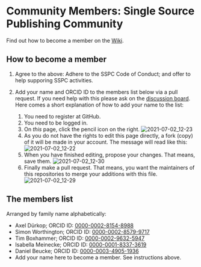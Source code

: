# Community Members: Single Source Publishing Community

Find out how to become a member on the [Wiki](https://github.com/singlesourcepub/community/wiki/Membership).

## How to become a member

1. Agree to the above: Adhere to the SSPC Code of Conduct; and offer to help supporing SSPC activities.
1. Add your name and ORCID ID to the members list below via a pull request. If you need help with this please ask on the [discussion board](https://github.com/singlesourcepub/community/discussions). Here comes a short explanation of how to add your name to the list:

    1. You need to register at GitHub.
    1. You need to be logged in.
    1. On *this* page, click the pencil icon on the right.
       ![2021-07-02_12-23](https://user-images.githubusercontent.com/1590241/124260773-5c657c00-db30-11eb-84e8-2251c04e986d.png)
    1. As you do not have the rights to edit this page directly, a fork (copy) of it will be made in your account. The message will read like this:
       ![2021-07-02_12-22](https://user-images.githubusercontent.com/1590241/124260588-232d0c00-db30-11eb-86c1-cd64adaa4959.png)
    1. When you have finished editing, propose your changes. That means, save them.
       ![2021-07-02_12-30](https://user-images.githubusercontent.com/1590241/124261706-6471eb80-db31-11eb-8e05-ca8999b1a461.png)
    1. Finally make a pull request. That means, you want the maintainers of this repositories to merge your additions with this file.
       ![2021-07-02_12-29](https://user-images.githubusercontent.com/1590241/124261539-32608980-db31-11eb-95d6-aa48bab2d4b6.png)



## The members list

Arranged by family name alphabetically:

 - Axel Dürkop; ORCID ID: [0000-0002-8154-8988](https://orcid.org/0000-0002-8154-8988)
 - Simon Worthington; ORCID ID: [0000-0002-8579-9717](https://orcid.org/0000-0002-8579-9717)
 - Tim Boxhammer; ORCID ID: [0000-0002-9632-5947](https://orcid.org/0000-0002-9632-5947)
 - Isabella Meinecke; ORCID ID: [0000-0001-8337-3619](https://orcid.org/0000-0001-8337-3619)
 - Daniel Beucke; ORCID ID: [0000-0003-4905-1936](https://orcid.org/0000-0003-4905-1936)
 - Add your name here to become a member. See instructions above.
